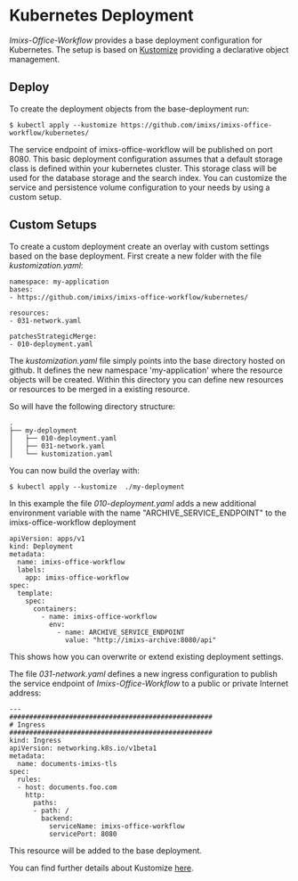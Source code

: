 # Kubernetes Deployment

*Imixs-Office-Workflow* provides a base deployment configuration for Kubernetes. The setup is based on [Kustomize](https://kubernetes.io/docs/tasks/manage-kubernetes-objects/kustomization/) providing a declarative object management.


## Deploy 

To create the deployment objects from the base-deployment run:

	$ kubectl apply --kustomize https://github.com/imixs/imixs-office-workflow/kubernetes/

The service endpoint of imixs-office-workflow will be published on port 8080.
This basic deployment configuration assumes that  a default storage class is defined within your kubernetes cluster. This storage class will be used for the database storage and the search index. You can customize the service and persistence volume configuration to your needs by using a custom setup.  
	

## Custom Setups

To create a custom deployment create an overlay with custom settings based on the base deployment. First create a new folder with the file *kustomization.yaml*:

	namespace: my-application
	bases:
	- https://github.com/imixs/imixs-office-workflow/kubernetes/
	
	resources:
	- 031-network.yaml
	
	patchesStrategicMerge:
	- 010-deployment.yaml


The *kustomization.yaml* file simply points into the base directory hosted on github. It defines the new namespace 'my-application' where the resource objects will be created. Within this directory you can define new resources or resources to be merged in a existing resource. 

So will have the following directory structure:

	.
	├── my-deployment
	│   ├── 010-deployment.yaml
	│   ├── 031-network.yaml
	│   └── kustomization.yaml
	
You can now build the overlay with:

	$ kubectl apply --kustomize  ./my-deployment


In this example the file *010-deployment.yaml* adds a new additional environment variable with the name "ARCHIVE_SERVICE_ENDPOINT" to the imixs-office-workflow deployment


	apiVersion: apps/v1
	kind: Deployment
	metadata:
	  name: imixs-office-workflow
	  labels: 
	    app: imixs-office-workflow
	spec:
	  template:
	    spec:
	      containers:
	        - name: imixs-office-workflow
	          env:
	            - name: ARCHIVE_SERVICE_ENDPOINT
	              value: "http://imixs-archive:8080/api"
          
This shows how you can overwrite or extend existing deployment settings.          

The file *031-network.yaml* defines a new ingress configuration to publish the service endpoint of *Imixs-Office-Workflow* to a public or private Internet address:


	---
	###################################################
	# Ingress
	###################################################
	kind: Ingress
	apiVersion: networking.k8s.io/v1beta1
	metadata:
	  name: documents-imixs-tls
	spec:
	  rules:
	  - host: documents.foo.com
	    http:
	      paths:
	      - path: /
	        backend:
	          serviceName: imixs-office-workflow
	          servicePort: 8080

This resource will be added to the base deployment.

          
You can find further details about Kustomize [here](https://github.com/imixs/imixs-cloud/blob/master/doc/KUSTOMIZE.md). 
          